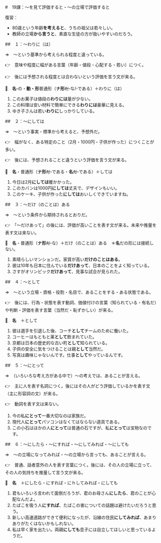 #　19課：〜を見て評価すると・〜の立場で評価すると

復習：

- 80歳という年齢**を考えると**、うちの祖父は若々しい。
- 教師の立場**から言うと**、素直な生徒の方が扱いやすいのだろう。

##　１：〜わりに（は）

⇒　〜という基準から考えられる程度と違っている。

👉　意味や程度に幅がある言葉（年齢・値段・心配する・若い）につく。

👉　後には予想される程度とは合わないという評価を言う文が来る。

🔗　**名**‐の・**動・形**普通形（**ナ形**~~だ~~‐な/‐である）＋わりに（は）

1. このお菓子は値段の**わりには**量が少ない。
2. この料理は安い材料で簡単にできる**わりには**豪華に見える。
3. ゆき子さんは若い**わりに**しっかりしている。

##　２：〜にしては

⇒　〜という事実・標準から考えると、予想外だ。

👉　幅がなく、ある特定のこと（2月・1000円・子供が作った）につくことが多い。

👉　後には、予想されることと違うという評価を言う文が来る。

🔗　**名**・普通形（**ナ形**~~だ~~‐である・**名**~~だ~~‐である）＋しては

1. 今日は2月**にしては**暖かかった。
2. このカバンは1000円**にしては**丈夫で、デザインもいい。
3. このケーキ、子供が作った**にしては**おいしくできていますね。

##　３：〜だけ（のことは）ある

⇒　〜という条件から期待されるとおりだ。

👉　「〜だけあって」の後には、評価が高いことを表す文が来る。未来や推量を表す文は来ない。

🔗　**名**・普通形（**ナ形**~~だ~~‐な）＋だけ（のことは）ある　＊**名**だの形には接続しない。

1. 素晴らしいマンションだ。家賃が高い**だけのことはある**。
2. 彼は10年も日本に住んでいる**だけあって**、日本のことをよく知っている。
3. さすがオリンピック**だけあって**、見事な試合が見られた。

##　４：〜として

⇒　〜という立場・資格・役割・名目で、あることをする・ある状態である。

👉　後には、行為・状態を表す動詞、価値付けの言葉（知られている・有名だ）や判断・評価を表す言葉（当然だ・恥ずかしい）が来る。

🔗　**名**　＋として

1. 彼は選手を引退した後、コーチ**として**チームのために働いた。
2. コーヒーはもともと薬**として**飲まれていた。
3. 京都は日本の歴史的な古い町**として**知られている。
4. 子供の安全に気をつけることは親**として**当然だ。
5. 写真は趣味じゃないんです。仕事**として**やっているんです。

##　５：〜にとって

⇒　（いろいろな考え方がある中で）〜の考えでは、あることが言える。

👉　主に人を表す名詞につく。後にはその人がどう評価しているかを表す文（主に形容詞の文）が来る。

👉　動詞を表す文は来ない。

1. 今の私**にとって**一番大切なのは家族だ。
2. 現代人**にとって**パソコンはなくてはならない道具である。
3. この小石はほかの人**にとって**は普通の石ですが、私**にとって**は宝物なのです。


##　６：〜にしたら・〜にすれば・〜にしてみれば・〜にしても

⇒　〜の立場になってみれば・〜の立場から言っても、あることが言える。

👉　普通、話者意外の人を表す言葉につく。後には、その人の立場に立って、その人の気持ちを推量して言う文が来る。

🔗　**名**　＋にしたら・にすれば・にｈしてみれば・にしても

1. 君もいろいろ言われて面倒だろうが、君のお母さん**にしたら**、君のことが心配なんだよ。
2. たばこを吸う人**にすれば**、たばこの害についての話題は避けたいだろうと思う。
3. 新しい高速道路ができて便利になったが、沿線の住民**にしてみれば**、あまりありがたくはないかもしれない。
4. 私は早く家を出たい。両親**にしても**息子には自立してほしいと思っているようだ。




